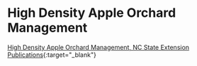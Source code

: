 # High Density Apple Orchard Management

[High Density Apple Orchard Management, NC State Extension Publications](https://content.ces.ncsu.edu/high-density-apple-orchard-management){:target="_blank"}